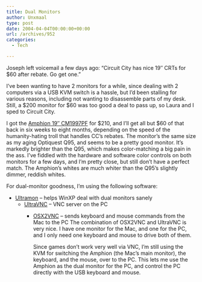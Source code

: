 ```yaml
---
title: Dual Monitors
author: Unxmaal
type: post
date: 2004-04-04T00:00:00+00:00
url: /archives/952
categories:
  - Tech

---
```

Joseph left voicemail a few days ago: &#8220;Circuit City has nice 19&#8243; CRTs for $60 after rebate. Go get one.&#8221; 

I&#8217;ve been wanting to have 2 monitors for a while, since dealing with 2 computers via a USB KVM switch is a hassle, but I&#8217;d been stalling for various reasons, including not wanting to disassemble parts of my desk. Still, a $200 monitor for $60 was too good a deal to pass up, so Laura and I sped to Circuit City. 

I got the [Amphion 19&#8243; CM1997PF][1] for $210, and I&#8217;ll get all but $60 of that back in six weeks to eight months, depending on the speed of the humanity-hating troll that handles CC&#8217;s rebates. The monitor&#8217;s the same size as my aging Optiquest Q95, and seems to be a pretty good monitor. It&#8217;s markedly brighter than the Q95, which makes color-matching a big pain in the ass. I&#8217;ve fiddled with the hardware and software color controls on both monitors for a few days, and I&#8217;m pretty close, but still don&#8217;t have a perfect match. The Amphion&#8217;s whites are much whiter than the Q95&#8217;s slightly dimmer, reddish whites. 

For dual-monitor goodness, I&#8217;m using the following software:

  * [Ultramon][2] &#8211; helps WinXP deal with dual monitors sanely 
      * [UltraVNC][3] &#8211; VNC server on the PC 
          * [OSX2VNC][4] &#8211; sends keyboard and mouse commands from the Mac to the PC 
            The combination of OSX2VNC and UltraVNC is very nice. I have one monitor for the Mac, and one for the PC, and I only need one keyboard and mouse to drive both of them. 
            
            Since games don&#8217;t work very well via VNC, I&#8217;m still using the KVM for switching the Amphion (the Mac&#8217;s main monitor), the keyboard, and the mouse, over to the PC. This lets me use the Amphion as the dual monitor for the PC, and control the PC directly with the USB keyboard and mouse.

 [1]: http://www.circuitcity.com/detail.jsp?c=1&b=g&catoid=-8027&qp=0&oid=80557
 [2]: http://www.realtimesoft.com/ultramon/
 [3]: http://ultravnc.sourceforge.net/
 [4]: http://www.tapjam.net/osx2vnc/